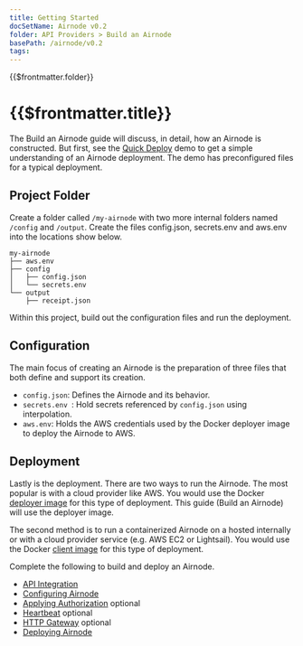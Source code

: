 ```yaml
---
title: Getting Started
docSetName: Airnode v0.2
folder: API Providers > Build an Airnode
basePath: /airnode/v0.2
tags:
---
```


<TitleSpan>{{$frontmatter.folder}}</TitleSpan>

# {{$frontmatter.title}}

<VersionWarning/>
<TocHeader />
<TOC class="table-of-contents" :include-level="[2,3]" />

The Build an Airnode guide will discuss, in detail, how an Airnode is
constructed. But first, see the [Quick Deploy](../../tutorial/README.md) demo to
get a simple understanding of an Airnode deployment. The demo has preconfigured
files for a typical deployment.

## Project Folder

Create a folder called `/my-airnode` with two more internal folders named
`/config` and `/output`. Create the files config.json, secrets.env and aws.env
into the locations show below.

```
my-airnode
├── aws.env
├── config
│   ├── config.json
│   └── secrets.env
└── output
    ├── receipt.json
```

Within this project, build out the configuration files and run the deployment.

## Configuration

The main focus of creating an Airnode is the preparation of three files that
both define and support its creation.

- `config.json`: Defines the Airnode and its behavior.
- `secrets.env `: Hold secrets referenced by `config.json` using interpolation.
- `aws.env`: Holds the AWS credentials used by the Docker deployer image to
  deploy the Airnode to AWS.

## Deployment

Lastly is the deployment. There are two ways to run the Airnode. The most
popular is with a cloud provider like AWS. You would use the Docker
[deployer image](../docker/../../docker/deployer-image.md) for this type of
deployment. This guide (Build an Airnode) will use the deployer image.

The second method is to run a containerized Airnode on a hosted internally or
with a cloud provider service (e.g. AWS EC2 or Lightsail). You would use the
Docker [client image](../../docker/client-image.md) for this type of deployment.

Complete the following to build and deploy an Airnode.

- [API Integration](api-integration.md)
- [Configuring Airnode](configuring-airnode.md)
- [Applying Authorization](./apply-auth.md) optional
- [Heartbeat](./heartbeat.md) optional
- [HTTP Gateway](./http-gateway.md) optional
- [Deploying Airnode](./deploying-airnode.md)
